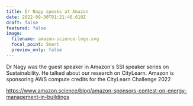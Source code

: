 ```yaml
---
title: Dr Nagy speaks at Amazon
date: 2022-09-30T01:21:40.610Z
draft: false
featured: false
image:
  filename: amazon-science-logo.svg
  focal_point: Smart
  preview_only: false
---
```

Dr Nagy was the guest speaker in Amazon's SSI speaker series on Sustainability. He talked about our research on CityLearn. Amazon is sponsoring AWS compute credits for the CityLearn Challenge 2022

https://www.amazon.science/blog/amazon-sponsors-contest-on-energy-management-in-buildings